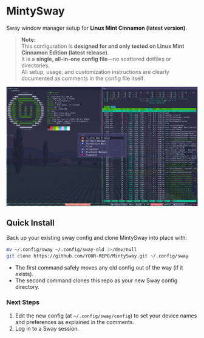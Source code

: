 # MintySway

Sway window manager setup for **Linux Mint Cinnamon (latest version)**.

> **Note:**  
> This configuration is **designed for and only tested on Linux Mint Cinnamon Edition (latest release)**.  
> It is a **single, all-in-one config file**—no scattered dotfiles or directories.  
> All setup, usage, and customization instructions are clearly documented as comments in the config file itself.

![Screenshot of Sway Mint](mint-sway.png)

## Quick Install

Back up your existing sway config and clone MintySway into place with:

```bash
mv ~/.config/sway ~/.config/sway-old 2>/dev/null
git clone https://github.com/YOUR-REPO/MintySway.git ~/.config/sway
```

- The first command safely moves any old config out of the way (if it exists).
- The second command clones this repo as your new Sway config directory.

### Next Steps

1. Edit the new config (at `~/.config/sway/config`) to set your device names and preferences as explained in the comments.
2. Log in to a Sway session.
